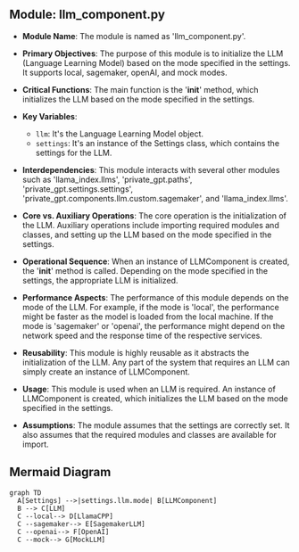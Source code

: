 ## Module: llm_component.py
- **Module Name**: The module is named as 'llm_component.py'.

- **Primary Objectives**: The purpose of this module is to initialize the LLM (Language Learning Model) based on the mode specified in the settings. It supports local, sagemaker, openAI, and mock modes.

- **Critical Functions**: The main function is the '__init__' method, which initializes the LLM based on the mode specified in the settings.

- **Key Variables**: 
  - `llm`: It's the Language Learning Model object.
  - `settings`: It's an instance of the Settings class, which contains the settings for the LLM.

- **Interdependencies**: This module interacts with several other modules such as 'llama_index.llms', 'private_gpt.paths', 'private_gpt.settings.settings', 'private_gpt.components.llm.custom.sagemaker', and 'llama_index.llms'.

- **Core vs. Auxiliary Operations**: The core operation is the initialization of the LLM. Auxiliary operations include importing required modules and classes, and setting up the LLM based on the mode specified in the settings.

- **Operational Sequence**: When an instance of LLMComponent is created, the '__init__' method is called. Depending on the mode specified in the settings, the appropriate LLM is initialized.

- **Performance Aspects**: The performance of this module depends on the mode of the LLM. For example, if the mode is 'local', the performance might be faster as the model is loaded from the local machine. If the mode is 'sagemaker' or 'openai', the performance might depend on the network speed and the response time of the respective services.

- **Reusability**: This module is highly reusable as it abstracts the initialization of the LLM. Any part of the system that requires an LLM can simply create an instance of LLMComponent.

- **Usage**: This module is used when an LLM is required. An instance of LLMComponent is created, which initializes the LLM based on the mode specified in the settings.

- **Assumptions**: The module assumes that the settings are correctly set. It also assumes that the required modules and classes are available for import.
## Mermaid Diagram
```mermaid
graph TD
  A[Settings] -->|settings.llm.mode| B[LLMComponent]
  B --> C[LLM]
  C --local--> D[LlamaCPP]
  C --sagemaker--> E[SagemakerLLM]
  C --openai--> F[OpenAI]
  C --mock--> G[MockLLM]
```
